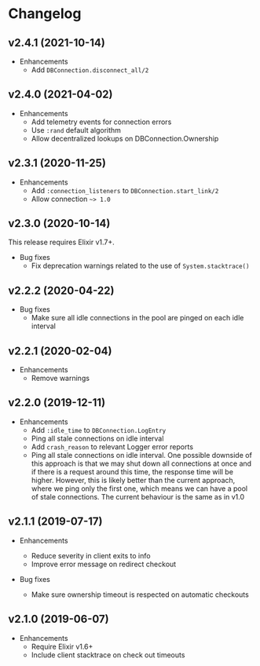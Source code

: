 # Changelog

## v2.4.1 (2021-10-14)

* Enhancements
  * Add `DBConnection.disconnect_all/2`

## v2.4.0 (2021-04-02)

* Enhancements
  * Add telemetry events for connection errors
  * Use `:rand` default algorithm
  * Allow decentralized lookups on DBConnection.Ownership

## v2.3.1 (2020-11-25)

* Enhancements
  * Add `:connection_listeners` to `DBConnection.start_link/2`
  * Allow connection `~> 1.0`

## v2.3.0 (2020-10-14)

This release requires Elixir v1.7+.

* Bug fixes
  * Fix deprecation warnings related to the use of `System.stacktrace()`

## v2.2.2 (2020-04-22)

* Bug fixes
  * Make sure all idle connections in the pool are pinged on each idle interval

## v2.2.1 (2020-02-04)

* Enhancements
  * Remove warnings

## v2.2.0 (2019-12-11)

* Enhancements
  * Add `:idle_time` to `DBConnection.LogEntry`
  * Ping all stale connections on idle interval
  * Add `crash_reason` to relevant Logger error reports
  * Ping all stale connections on idle interval. One possible downside of this approach is that we may shut down all connections at once and if there is a request around this time, the response time will be higher. However, this is likely better than the current approach, where we ping only the first one, which means we can have a pool of stale connections. The current behaviour is the same as in v1.0

## v2.1.1 (2019-07-17)

* Enhancements
  * Reduce severity in client exits to info
  * Improve error message on redirect checkout

* Bug fixes
  * Make sure ownership timeout is respected on automatic checkouts

## v2.1.0 (2019-06-07)

* Enhancements
  * Require Elixir v1.6+
  * Include client stacktrace on check out timeouts
